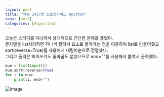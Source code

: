```yaml
---
layout: post
title: "백준 1427번 소트인사이드 #python"
tags: [sort]
categories: [Algorithm]
---
```


오늘은 스터디를 다녀와서 상대적으로 간단한 문제를 풀었다.    
문자열을 list처리하면 하나씩 잘려서 요소로 들어가는 점을 이용하여 list로 만들어줬고   
sort(reverse=True)를 사용해서 내림차순으로 정렬했다.    
그리고 출력은 띄어쓰기도 줄바꿈도 없었으므로 end=""를 사용해서 붙여서 출력했다.

```python
num = list(input())
num.sort(reverse=True)
for i in num:
    print(i, end="")
```

![image](https://user-images.githubusercontent.com/50114210/64972391-2cf66880-d8e4-11e9-8d69-baa50a17ffec.png)
